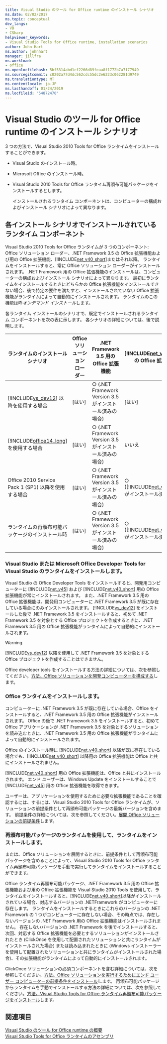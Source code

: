 ```yaml
---
title: Visual Studio のツール for Office runtime のインストール シナリオ
ms.date: 02/02/2017
ms.topic: conceptual
dev_langs:
- VB
- CSharp
helpviewer_keywords:
- Visual Studio Tools for Office runtime, installation scenarios
author: John-Hart
ms.author: johnhart
manager: jillfra
ms.workload:
- office
ms.openlocfilehash: 5bf5314abd1cf2266d89feaa8f1772b7a7177949
ms.sourcegitcommit: c0202a77d4dc562cdc55dc2e6223c062281d9749
ms.translationtype: MT
ms.contentlocale: ja-JP
ms.lasthandoff: 01/24/2019
ms.locfileid: "54872470"
---
```

# <a name="visual-studio-tools-for-office-runtime-installation-scenarios"></a>Visual Studio のツール for Office runtime のインストール シナリオ
  3 つの方法で、Visual Studio 2010 Tools for Office ランタイムをインストールすることができます。  
  
- Visual Studio のインストール時。  
  
- Microsoft Office のインストール時。  
  
- Visual Studio 2010 Tools for Office ランタイム再頒布可能パッケージをインストールするとします。  
  
  インストールされるランタイム コンポーネントは、コンピューターの構成およびインストール シナリオによって異なります。  
  
## <a name="runtime-components-that-are-installed-in-each-installation-scenario"></a>各インストール シナリオでインストールされているランタイム コンポーネント  
 Visual Studio 2010 Tools for Office ランタイムが 3 つのコンポーネント: Office ソリューション ローダー、.NET Framework 3.5 の Office 拡張機能および用の Office 拡張機能、[!INCLUDE[net_v40_short](../sharepoint/includes/net-v40-short-md.md)]またはそれ以降。 ランタイムをインストールすると、常に Office ソリューション ローダーがインストールされます。 .NET Framework 用の Office 拡張機能のインストールは、コンピューターの構成およびインストール シナリオによって異なります。 最初にランタイムをインストールするときにどちらかの Office 拡張機能をインストールできない場合、後で特定の要件を満たすと、インストールされていない Office 拡張機能がランタイムによって自動的にインストールされます。 ランタイムのこの機能は呼*オンデマンド インストール*します。  
  
 各ランタイム インストールのシナリオで、既定でインストールされるランタイム コンポーネントを次の表に示します。 各シナリオの詳細については、後で説明します。  
  
|ランタイムのインストール シナリオ|Office ソリューション ローダー|.NET Framework 3.5 用の Office 拡張機能|[!INCLUDE[net_v40_short](../sharepoint/includes/net-v40-short-md.md)] の Office 拡張機能|[!INCLUDE[net_v45](../vsto/includes/net-v45-md.md)] の Office 拡張機能|  
|-----------------------------------|----------------------------|--------------------------------------------------| - |---------------------------------------------------------------------------|  
|[!INCLUDE[vs_dev12](../vsto/includes/vs-dev12-md.md)] 以降を使用する場合|[はい]|○ (.NET Framework Version 3.5 がインストール済みの場合)|[はい]|[はい]|  
|[!INCLUDE[office14_long](../vsto/includes/office14-long-md.md)] を使用する場合|[はい]|○ (.NET Framework Version 3.5 がインストール済みの場合)|いいえ|いいえ|  
|Office 2010 Service Pack 1 (SP1) 以降を使用する場合|[はい]|○ (.NET Framework Version 3.5 がインストール済みの場合)|○ ([!INCLUDE[net_v40_short](../sharepoint/includes/net-v40-short-md.md)] がインストール済みの場合)|いいえ|  
|ランタイムの再頒布可能パッケージのインストール時|[はい]|○ (.NET Framework Version 3.5 がインストール済みの場合)|○ ([!INCLUDE[net_v40_short](../sharepoint/includes/net-v40-short-md.md)] がインストール済みの場合)|○ ([!INCLUDE[net_v45](../vsto/includes/net-v45-md.md)] がインストール済みの場合)|  
  
### <a name="install-the-runtime-with-visual-studio-or-the-microsoft-office-developer-tools-for-visual-studio"></a>Visual Studio または Microsoft Office Developer Tools for Visual Studio のランタイムをインストールします。  
 Visual Studio の Office Developer Tools をインストールすると、開発用コンピューターに [!INCLUDE[net_v45](../vsto/includes/net-v45-md.md)] および [!INCLUDE[net_v40_short](../sharepoint/includes/net-v40-short-md.md)] 用の Office 拡張機能が常にインストールされます。 また、.NET Framework 3.5 用の Office 拡張機能は、開発用コンピューターに .NET Framework 3.5 が既に存在している場合にのみインストールされます。 [!INCLUDE[vs_dev12](../vsto/includes/vs-dev12-md.md)] をインストールした後で .NET Framework 3.5 をインストールすると、初めて .NET Framework 3.5 を対象とする Office プロジェクトを作成するときに、.NET Framework 3.5 用の Office 拡張機能がランタイムによって自動的にインストールされます。  
  
> [!WARNING]  
>  [!INCLUDE[vs_dev12](../vsto/includes/vs-dev12-md.md)] 以降を使用して .NET Framework 3.5 を対象とする Office プロジェクトを作成することはできません。  
  
 Office developer tools をインストールする方法の詳細については、次を参照してください。[方法。Office ソリューションを開発コンピューターを構成する](../vsto/how-to-configure-a-computer-to-develop-office-solutions.md)します。  
  
### <a name="install-the-runtime-with-office"></a>Office ランタイムをインストールします。  
 コンピューターに .NET Framework 3.5 が既に存在している場合、Office をインストールすると、.NET Framework 3.5 用の Office 拡張機能がインストールされます。 Office の後で .NET Framework 3.5 をインストールすると、初めて Office アプリケーションが .NET Framework 3.5 を対象とするソリューションを読み込むときに、.NET Framework 3.5 用の Office 拡張機能がランタイムによって自動的にインストールされます。  
  
 Office のインストール時に [!INCLUDE[net_v40_short](../sharepoint/includes/net-v40-short-md.md)] 以降が既に存在している場合でも、[!INCLUDE[net_v40_short](../sharepoint/includes/net-v40-short-md.md)] 以降用の Office 拡張機能は Office と共にインストールされません。  
  
 [!INCLUDE[net_v40_short](../sharepoint/includes/net-v40-short-md.md)] 用の Office 拡張機能は、Office と共にインストールされます。 エンド ユーザーは、Windows Update をインストールすることで [!INCLUDE[net_v45](../vsto/includes/net-v45-md.md)] 用の Office 拡張機能を取得できます。  
  
 ユーザーは、アプリケーションを使用するために必要な拡張機能であることを確認するには、するには、Visual Studio 2010 Tools for Office ランタイムが、ソリューションの前提条件として再頒布可能パッケージの最新バージョンを含めます。 前提条件の詳細については、次を参照してください。[展開 Office ソリューションの前提条件](https://msdn.microsoft.com/9f672809-43a3-40a1-9057-397ce3b5126e)します。  
  
### <a name="install-the-runtime-by-using-the-runtime-redistributable"></a>再頒布可能パッケージのランタイムを使用して、ランタイムをインストールします。  
 または、Office ソリューションを展開するときに、前提条件として再頒布可能パッケージを含めることによって、Visual Studio 2010 Tools for Office ランタイム再頒布可能パッケージを手動で実行してランタイムをインストールすることができます。  
  
 Office ランタイム再頒布可能パッケージ、.NET Framework 3.5 用の Office 拡張機能および用の Office 拡張機能を Visual Studio 2010 Tools を使用して、ランタイムをインストールすると、[!INCLUDE[net_v40_short](../sharepoint/includes/net-v40-short-md.md)]以降がインストールされている場合、対応するバージョンの .NETFramework がコンピューターに存在します。 ランタイムをインストールするときにこれらのバージョンの .NET Framework の 1 つがコンピューターに存在しない場合、その時点では、存在しないバージョンの .NET Framework 用の Office 拡張機能はインストールされません。 存在しないバージョンの .NET Framework を後でインストールすると、次回、対応する Office 拡張機能を必要とするソリューションがインストールされたとき (ClickOnce を使用して配置されたソリューションと共にランタイムがインストールされた場合) または読み込まれたときに (Windows インストーラーを使用して配置されたソリューションと共にランタイムがインストールされた場合)、その拡張機能がランタイムによって自動的にインストールされます。  
  
 ClickOnce ソリューションの必須コンポーネントを含む詳細については、次を参照してください。[方法。Office ソリューションを実行するためにエンド ユーザー コンピューターの前提条件をインストール](https://msdn.microsoft.com/74dd2c52-838f-4abf-b2b4-4d7b0c2a0a98)します。 再頒布可能パッケージからランタイムを手動でインストールする方法の詳細については、次を参照してください。[方法。Visual Studio Tools for Office ランタイム再頒布可能パッケージをインストール](../vsto/how-to-install-the-visual-studio-tools-for-office-runtime-redistributable.md)します。  
  
## <a name="see-also"></a>関連項目  
 [Visual Studio のツール for Office runtime の概要](../vsto/visual-studio-tools-for-office-runtime-overview.md)   
 [Visual Studio Tools for Office ランタイムのアセンブリ](../vsto/assemblies-in-the-visual-studio-tools-for-office-runtime.md)  
